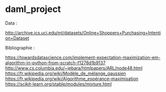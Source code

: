 # daml_project

Data :

http://archive.ics.uci.edu/ml/datasets/Online+Shoppers+Purchasing+Intention+Dataset

Bibliographie :

https://towardsdatascience.com/implement-expectation-maximization-em-algorithm-in-python-from-scratch-f1278d1b9137
http://www.cs.columbia.edu/~jebara/htmlpapers/ARL/node48.html
https://fr.wikipedia.org/wiki/Modèle_de_mélange_gaussien
https://fr.wikipedia.org/wiki/Algorithme_espérance-maximisation
https://scikit-learn.org/stable/modules/mixture.html
